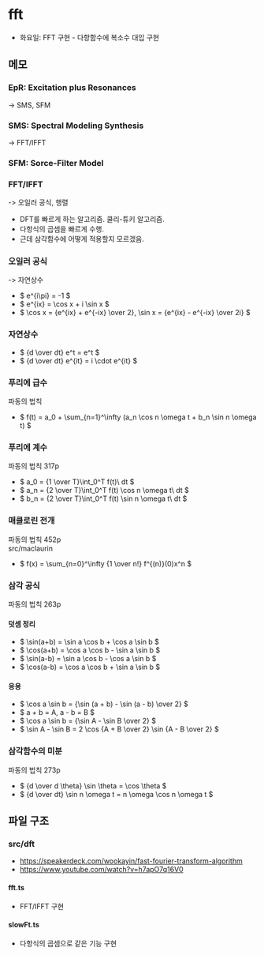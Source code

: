 # fft
- 화요일: FFT 구현 - 다항함수에 복소수 대입 구현
## 메모
### EpR: Excitation plus Resonances
-> SMS, SFM
### SMS: Spectral Modeling Synthesis
-> FFT/IFFT
### SFM: Sorce-Filter Model
### FFT/IFFT
-> 오일러 공식, 행렬
- DFT를 빠르게 하는 알고리즘. 쿨리-튜키 알고리즘.
- 다항식의 곱셈을 빠르게 수행.
- 근데 삼각함수에 어떻게 적용할지 모르겠음.
### 오일러 공식
-> 자연상수
- $ e^{i\pi} = -1 $
- $ e^{ix} = \cos x + i \sin x $
- $ \cos x = {e^{ix} + e^{-ix} \over 2}, \sin x = {e^{ix} - e^{-ix} \over 2i} $
### 자연상수
- $ {d \over dt} e^t = e^t $
- $ {d \over dt} e^{it} = i \cdot e^{it} $
### 푸리에 급수
파동의 법칙
- $ f(t) = a_0 + \sum_{n=1}^\infty (a_n \cos n \omega t + b_n \sin n \omega t) $
### 푸리에 계수
파동의 법칙 317p
- $ a_0 = {1 \over T}\int_0^T f(t)\ dt $
- $ a_n = {2 \over T}\int_0^T f(t) \cos n \omega t\ dt $
- $ b_n = {2 \over T}\int_0^T f(t) \sin n \omega t\ dt $
### 매클로린 전개
파동의 법칙 452p  
src/maclaurin
- $ f(x) = \sum_{n=0}^\infty {1 \over n!} f^{(n)}(0)x^n $
### 삼각 공식
파동의 법칙 263p
#### 덧셈 정리
- $ \sin(a+b) = \sin a \cos b + \cos a \sin b $
- $ \cos(a+b) = \cos a \cos b - \sin a \sin b $
- $ \sin(a-b) = \sin a \cos b - \cos a \sin b $
- $ \cos(a-b) = \cos a \cos b + \sin a \sin b $

#### 응용
- $ \cos a \sin b = {\sin (a + b) - \sin (a - b) \over 2} $
- $ a + b = A, a - b = B $
- $ \cos a \sin b = {\sin A - \sin B \over 2} $
- $ \sin A - \sin B = 2 \cos {A + B \over 2} \sin {A - B \over 2} $
### 삼각함수의 미분
파동의 법칙 273p
- $ {d \over d \theta} \sin \theta = \cos \theta $
- $ {d \over dt} \sin n \omega t = n \omega \cos n \omega t $
## 파일 구조
### src/dft
- https://speakerdeck.com/wookayin/fast-fourier-transform-algorithm
- https://www.youtube.com/watch?v=h7apO7q16V0
#### fft.ts
- FFT/IFFT 구현
#### slowFt.ts
- 다항식의 곱셈으로 같은 기능 구현
